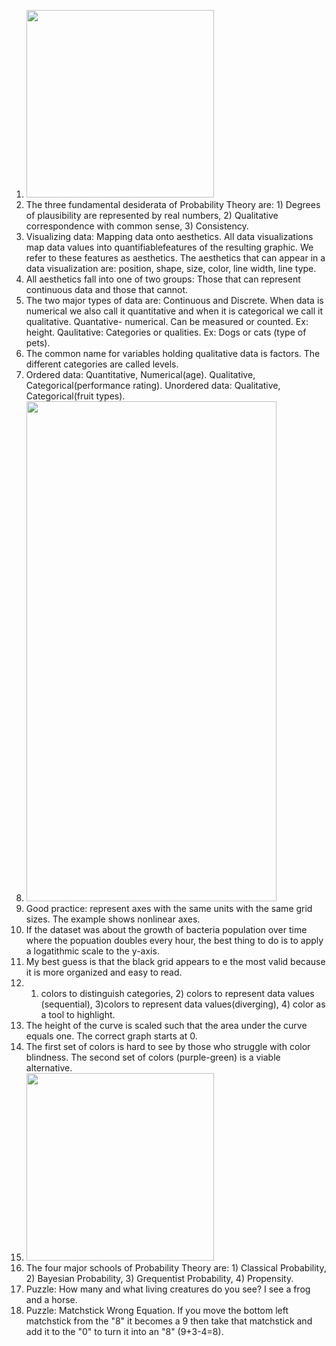 1. <img src="https://github.com/user-attachments/assets/9097d5bf-d828-48f3-ac6d-88fe01b7176f" width="300" height="300">
2. The three fundamental desiderata of Probability Theory are: 1) Degrees of plausibility are represented by real numbers, 2) Qualitative correspondence with common sense, 3) Consistency.
3. Visualizing data: Mapping data onto aesthetics. All data visualizations map data values into quantifiablefeatures of the resulting graphic. We refer to these features as aesthetics. The aesthetics that can appear in a data visualization are: position, shape, size, color, line width, line type.  
4. All aesthetics fall into one of two groups: Those that can represent continuous data and those that cannot.  
5. The two major types of data are: Continuous and Discrete. When data is numerical we also call it quantitative and when it is categorical we call it qualitative. Quantative- numerical. Can be measured or counted. Ex: height. Qaulitative: Categories or qualities. Ex: Dogs or cats (type of pets).  
6. The common name for variables holding qualitative data is factors. The different categories are called levels.  
7. Ordered data: Quantitative, Numerical(age). Qualitative, Categorical(performance rating). Unordered data: Qualitative, Categorical(fruit types).  
8. <img src="https://github.com/user-attachments/assets/a49b5007-948d-4135-ae99-283b95381afb" width="400" height="800">
9. Good practice: represent axes with the same units with the same grid sizes. The example shows nonlinear axes.  
10. If the dataset was about the growth of bacteria population over time where the popuation doubles every hour, the best thing to do is to apply a logatithmic scale to the y-axis.  
11. My best guess is that the black grid appears to e the most valid because it is more organized and easy to read. 
12. 1) colors to distinguish categories, 2) colors to represent data values (sequential), 3)colors to represent data values(diverging), 4) color as a tool to highlight.  
13. The height of the curve is scaled such that the area under the curve equals one. The correct graph starts at 0.
14. The first set of colors is hard to see by those who struggle with color blindness. The second set of colors (purple-green) is a viable alternative.  
15. <img src="https://github.com/user-attachments/assets/d0bb978f-14c0-48d5-a48f-e46e647f41c5" width="300" height="300">
16. The four major schools of Probability Theory are: 1) Classical Probability, 2) Bayesian Probability, 3) Grequentist Probability, 4) Propensity.  
17. Puzzle: How many and what living creatures do you see? I see a frog and a horse.
18. Puzzle: Matchstick Wrong Equation. If you move the bottom left matchstick from the "8" it becomes a 9 then take that matchstick and add it to the "0" to turn it into an "8" (9+3-4=8).  
